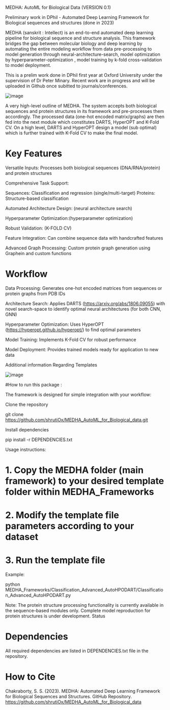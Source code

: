 MEDHA: AutoML for Biological Data (VERSION 0.1)

 Preliminary work in DPhil - Automated Deep Learning Framework  for Biological sequences and structures (done in 2023)

 
MEDHA (sanskrit : Intellect) is an end-to-end automated deep learning pipeline for biological sequence and structure analysis. This framework bridges the gap between molecular biology and deep learning by automating the entire modeling workflow from data pre-processing to model generation through neural-architecture-search, model optimization by hyperparameter-optimization , model training by k-fold cross-validation to  model deployment.

This is a prelim work done in DPhil first year at Oxford University under the supervision of Dr Peter Minary. Recent work are in progress and will be uploaded in Github once subitted to journals/conferences.

![image](https://github.com/user-attachments/assets/78de681d-e25f-464b-a352-98ea901d328a)

 A very high-level outline of MEDHA. The system 
accepts both biological sequences and protein structures in its 
framework and pre-processes them accordingly. The processed 
data (one-hot encoded matrix/graphs) are then fed into the next 
module which constitutes DARTS, HyperOPT and K-Fold CV. 
On a high level, DARTS and HyperOPT design a model (sub
optimal) which is further trained with K-Fold CV to make the 
final model.

# Key Features

Versatile Inputs: Processes both biological sequences (DNA/RNA/protein) and protein structures

Comprehensive Task Support:

Sequences: Classification and regression (single/multi-target)
Proteins: Structure-based classification

Automated Architecture Design: (neural architecture search)

Hyperparameter Optimization:(hyperparameter optimization)

Robust Validation: (K-FOLD CV)

Feature Integration: Can combine sequence data with handcrafted features

Advanced Graph Processing: Custom protein graph generation using Graphein and custom functions



# Workflow

Data Processing: Generates one-hot encoded matrices from sequences or protein graphs from PDB IDs

Architecture Search: Applies DARTS (https://arxiv.org/abs/1806.09055) with novel search-space to identify optimal neural architectures (for both CNN, GNN)

Hyperparameter Optimization: Uses HyperOPT (https://hyperopt.github.io/hyperopt/)  to find optimal parameters

Model Training: Implements K-Fold CV for robust performance

Model Deployment: Provides trained models ready for application to new data 

Additional information Regarding Templates

![image](https://github.com/user-attachments/assets/f47f1c10-b677-428a-922d-49a9cd50c7a8)

#How to run this package :

The framework is designed for simple integration with your workflow:

Clone the repository

git clone https://github.com/shrutiOx/MEDHA_AutoML_for_Biological_data.git

Install dependencies

pip install -r DEPENDENCIES.txt

Usage instructions:

# 1. Copy the MEDHA folder (main framework) to your desired template folder within MEDHA_Frameworks
# 2. Modify the template file parameters according to your dataset
# 3. Run the template file

Example:

python MEDHA_Frameworks/Classification_Advanced_AutoHPODART/Classification_Advanced_AutoHPODART.py

Note: The protein structure processing functionality is currently available in the sequence-based modules only. Complete model reproduction for protein structures is under development.
Status

# Dependencies
All required dependencies are listed in DEPENDENCIES.txt file in the repository.

# How to Cite
Chakraborty, S. S. (2023). MEDHA: Automated Deep Learning Framework for Biological Sequences and Structures. GitHub Repository. https://github.com/shrutiOx/MEDHA_AutoML_for_Biological_data


